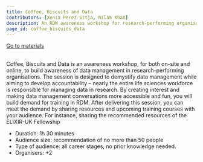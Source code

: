 ```yaml
---
title: Coffee, Biscuits and Data
contributors: [Xenia Perez Sitja, Nilam Khan]
description: An RDM awareness workshop for research-performing organisations with a pinch of gamification
page_id: coffee_biscuits_data
---
```



<a type="button" class="home-button" href="https://docs.google.com/document/d/1ZRoCiX0fm7lUyCSsth8Zu46EOOoG2EO9NYPWDAkbD-4/edit?usp=sharing">Go to materials</a>
<br>
<br>

Coffee, Biscuits and Data is an awareness workshop, for both on-site and online, to build awareness of data management in research-performing organisations. The session is designed to demystify data management while aiming to develop accountability – nearly the entire life sciences workforce is responsible for managing data in research.
By creating interest and making data management conversations more accessible and fun, you will build demand for training in RDM. After delivering this session, you can meet the demand by sharing resources and upcoming training courses with your audience. For instance, sharing the recommended resources of the ELIXIR-UK Fellowship

* Duration: 1h 30 minutes
* Audience size: recommendation of no more than 50 people
* Type of audience: all career stages, no prior knowledge needed. 
* Organisers: +2
